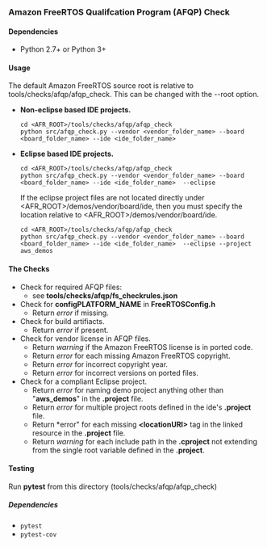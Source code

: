 ### Amazon FreeRTOS Qualifcation Program (AFQP) Check

#### Dependencies
* Python 2.7+ or Python 3+

#### Usage
The default Amazon FreeRTOS source root is relative to tools/checks/afqp/afqp_check. This can be changed with the --root option.
* **Non-eclipse based IDE projects.**
    ```
    cd <AFR_ROOT>/tools/checks/afqp/afqp_check
    python src/afqp_check.py --vendor <vendor_folder_name> --board <board_folder_name> --ide <ide_folder_name> 
    ```
* **Eclipse based IDE projects.**
    ```
    cd <AFR_ROOT>/tools/checks/afqp/afqp_check
    python src/afqp_check.py --vendor <vendor_folder_name> --board <board_folder_name> --ide <ide_folder_name>  --eclipse
    ```
    If the eclipse project files are not located directly under <AFR_ROOT>/demos/vendor/board/ide, then you must specify the location relative to <AFR_ROOT>/demos/vendor/board/ide.
    ```
    cd <AFR_ROOT>/tools/checks/afqp/afqp_check
    python src/afqp_check.py --vendor <vendor_folder_name> --board <board_folder_name> --ide <ide_folder_name>  --eclipse --project aws_demos
    ```

#### The Checks
* Check for required AFQP files:
    * see **tools/checks/afqp/fs_checkrules.json**
* Check for **configPLATFORM_NAME** in **FreeRTOSConfig.h**
    * Return *error* if missing.
* Check for build artifiacts.
    * Return *error* if present.
* Check for vendor license in AFQP files.
    * Return *warning* if the Amazon FreeRTOS license is in ported code.
    * Return *error* for each missing Amazon FreeRTOS copyright.
    * Return *error* for incorrect copyright year.
    * Return *error* for incorrect versions on ported files.
* Check for a compliant Eclipse project.
    * Return *error* for naming demo project anything other than "**aws_demos**" in the **.project** file.
    * Return *error* for multiple project roots defined in the ide's **.project** file.
    * Return *error" for each missing **\<locationURI\>** tag in the linked resource in the **.project** file.
    * Return *warning* for each include path in the **.cproject** not extending from the single root variable defined in the **.project**.
    
#### Testing
Run **pytest** from this directory (tools/checks/afqp/afqp_check)

##### Dependencies
* ```pytest```
* ```pytest-cov```

